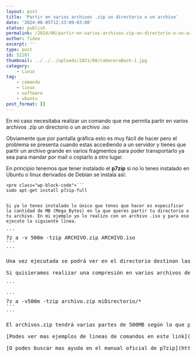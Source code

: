 ```yaml
---
layout: post
title: 'Partir en varios archivos .zip un directorio o un archivo'
date: '2024-06-05T12:33:09-03:00'
status: publish
permalink: /2024/06/partir-en-varios-archivos-zip-un-directorio-o-un-archivo.html
author: fideo
excerpt: ''
type: post
id: 52287
thumbnail: ../../../uploads/2021/08/cabeceraBash-1.jpg
category:
    - Linux
tag:
    - comando
    - linux
    - software
    - ubuntu
post_format: []
---
```

En mi caso necesitaba realizar un comando que me permita partir en varios archivos .zip un directorio o un archivo .iso

Obviamente que por pantalla gráfica esto es muy fácil de hacer pero el problema se presenta cuando estas accediendo a un servidor y tienes que partir un archivo grande en varios fragmentos para poder transportarlo ya sea para mandar por mail o copiarlo a otro lugar.

En principio tenemos que tener instalado el **p7zip** si no lo tenes instalado en Ubuntu o linux derivados de Debian se instala así:

```
<pre class="wp-block-code">```
sudo apt-get install p7zip-full
```
```

Si ya lo tenes instalado lo único que tenes que hacer es especificar la cantidad de MB (Mega Bytes) en la que queres partir tu directorio o tu archivo. En mi ejemplo yo lo realizo con un archivo .iso y para eso ejecuto la siguiente linea.

```
<pre class="wp-block-code">```
7z a -v 500m -tzip ARCHIVO.zip ARCHIVO.iso
```
```

Una vez ejecutada se podrá ver en el directorio destinon las N cantidad de partes de archivos .zip que fué generando de 500MB hasta completar el total del archivo .iso

Si quisieramos realizar una compresión en varios archivos de un directorio el comando a utilizar sería algo así:

```
<pre class="wp-block-code">```
7z a -v500m -tzip archivo.zip miDirectorio/*
```
```

El archivos.zip tendrá varias partes de 500MB según lo que pese el directorio a comprimir y partir

[Podes ver mas ejemplos de lineas de comandos en este link](https://www.federicomazzei.com.ar/blog/tag/comandos/)

[O podes buscar mas ayuda en el manual oficial de p7zip](https://www.7-zip.org/faq.html)
